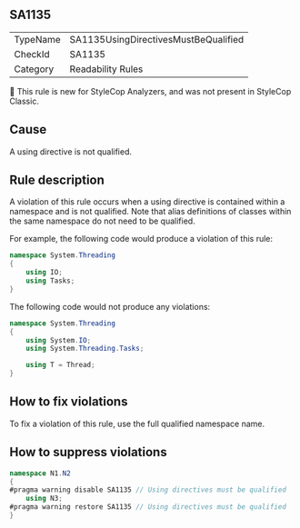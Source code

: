 ## SA1135

<table>
<tr>
  <td>TypeName</td>
  <td>SA1135UsingDirectivesMustBeQualified</td>
</tr>
<tr>
  <td>CheckId</td>
  <td>SA1135</td>
</tr>
<tr>
  <td>Category</td>
  <td>Readability Rules</td>
</tr>
</table>

:memo: This rule is new for StyleCop Analyzers, and was not present in StyleCop Classic.

## Cause

A using directive is not qualified.

## Rule description

 A violation of this rule occurs when a using directive is contained within a namespace and is not qualified.
 Note that alias definitions of classes within the same namespace do not need to be qualified.

For example, the following code would produce a violation of this rule:

```csharp
namespace System.Threading
{
    using IO;
    using Tasks;
}
```

The following code would not produce any violations:

```csharp
namespace System.Threading
{
    using System.IO;
    using System.Threading.Tasks;

    using T = Thread;
}
```

## How to fix violations

To fix a violation of this rule, use the full qualified namespace name.

## How to suppress violations

```csharp
namespace N1.N2
{
#pragma warning disable SA1135 // Using directives must be qualified
    using N3;
#pragma warning restore SA1135 // Using directives must be qualified
}
```

